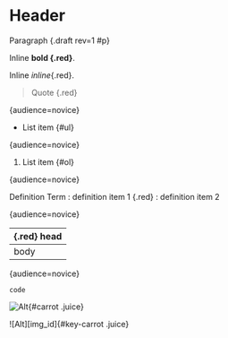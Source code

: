 # Header

Paragraph {.draft rev=1 #p}

Inline **bold {.red}**.

Inline *inline*{.red}.

> Quote {.red}

{audience=novice}

* List item {#ul}

{audience=novice}

1. List item {#ol}

{audience=novice}

Definition Term
:   definition item 1 {.red}
:   definition item 2

{audience=novice}

| {.red} head |
|-------------|
| body        |
{audience=novice}

``` {.lang #id audience=novice}
code
```

![Alt](test.jpg "Title"){#carrot .juice}

![Alt][img_id]{#key-carrot .juice}
